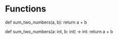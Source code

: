 # Functions


def sum_two_numbers(a, b):
    return a + b


def sum_two_numbers(a: int, b: int) -> int:
    return a + b